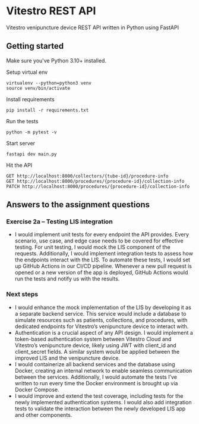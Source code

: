 # Vitestro REST API

Vitestro venipuncture device REST API written in Python using FastAPI

## Getting started

Make sure you've Python 3.10+ installed.

Setup virtual env

```
virtualenv --python=python3 venv
source venv/bin/activate
```

Install requirements

```
pip install -r requirements.txt
```

Run the tests

```
python -m pytest -v
```

Start server

```
fastapi dev main.py
```

Hit the API

```
GET http://localhost:8000/collectors/{tube-id}/procedure-info
GET http://localhost:8000/procedures/{procedure-id}/collection-info
PATCH http://localhost:8000/procedures/{procedure-id}/collection-info
```


## Answers to the assignment questions

### Exercise 2a – Testing LIS integration 

- I would implement unit tests for every endpoint the API provides. Every scenario, use case, and edge case needs to be covered for effective testing.
For unit testing, I would mock the LIS component of the requests. Additionally, I would implement integration tests to assess how the endpoints
interact with the LIS. To automate these tests, I would set up GitHub Actions in our CI/CD pipeline. Whenever a new pull request is opened or
a new version of the app is deployed, GitHub Actions would run the tests and notify us with the results.


### Next steps

-  I would enhance the mock implementation of the LIS by developing it as a separate backend service. This service would include a database to simulate resources such as patients, collections, and procedures, with dedicated endpoints for Vitestro’s venipuncture device to interact with.
- Authentication is a crucial aspect of any API design. I would implement a token-based authentication system between Vitestro Cloud and Vitestro’s venipuncture device, likely using JWT with client_id and client_secret fields. A similar system would be applied between the improved LIS and the venipuncture device.
- I would containerize all backend services and the database using Docker, creating an internal network to enable seamless communication between the services. Additionally, I would automate the tests I’ve written to run every time the Docker environment is brought up via Docker Compose.
- I would improve and extend the test coverage, including tests for the newly implemented authentication systems. I would also add integration tests to validate the interaction between the newly developed LIS app and other components.



